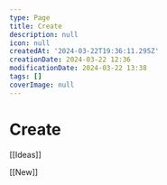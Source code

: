 ```yaml
---
type: Page
title: Create
description: null
icon: null
createdAt: '2024-03-22T19:36:11.295Z'
creationDate: 2024-03-22 12:36
modificationDate: 2024-03-22 13:38
tags: []
coverImage: null
---
```


# Create

[[Ideas]]

[[New]]
